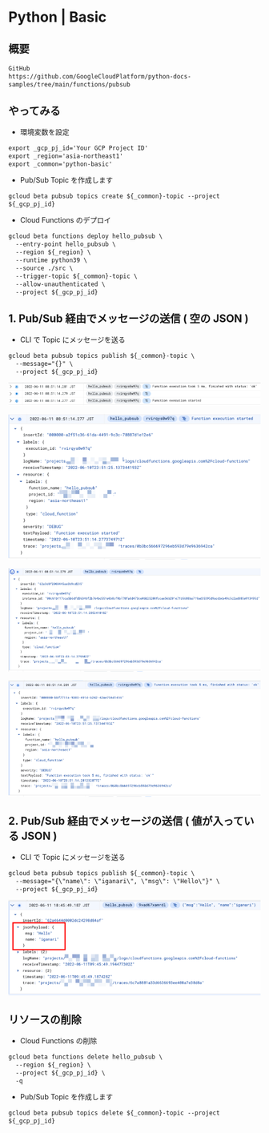 # Python | Basic

## 概要

```
GitHub
https://github.com/GoogleCloudPlatform/python-docs-samples/tree/main/functions/pubsub
```

## やってみる

+ 環境変数を設定

```
export _gcp_pj_id='Your GCP Project ID'
export _region='asia-northeast1'
export _common='python-basic'
```

+ Pub/Sub Topic を作成します

```
gcloud beta pubsub topics create ${_common}-topic --project ${_gcp_pj_id}
```

+ Cloud Functions のデプロイ

```
gcloud beta functions deploy hello_pubsub \
  --entry-point hello_pubsub \
  --region ${_region} \
  --runtime python39 \
  --source ./src \
  --trigger-topic ${_common}-topic \
  --allow-unauthenticated \
  --project ${_gcp_pj_id}
```

## 1. Pub/Sub 経由でメッセージの送信 ( 空の JSON )

+ CLI で Topic にメッセージを送る

```
gcloud beta pubsub topics publish ${_common}-topic \
  --message="{}" \
  --project ${_gcp_pj_id}
```

![](./img/1-01.png)

![](./img/1-02.png)

![](./img/1-03.png)

![](./img/1-04.png)

## 2. Pub/Sub 経由でメッセージの送信 ( 値が入っている JSON )

+ CLI で Topic にメッセージを送る

```
gcloud beta pubsub topics publish ${_common}-topic \
  --message="{\"name\": \"iganari\", \"msg\": \"Hello\"}" \
  --project ${_gcp_pj_id}
```

![](./img/2-01.png)

## リソースの削除

+ Cloud Functions の削除

```
gcloud beta functions delete hello_pubsub \
  --region ${_region} \
  --project ${_gcp_pj_id} \
  -q
```

+ Pub/Sub Topic を作成します

```
gcloud beta pubsub topics delete ${_common}-topic --project ${_gcp_pj_id}
```
